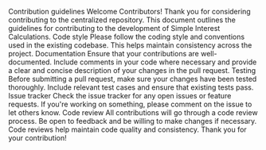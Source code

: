 Contribution guidelines Welcome Contributors! Thank you for considering contributing to the centralized repository. 
This document outlines the guidelines for contributing to the development of Simple Interest Calculations. 
Code style Please follow the coding style and conventions used in the existing codebase. 
This helps maintain consistency across the project. Documentation Ensure that your contributions are well-documented.
Include comments in your code where necessary and provide a clear and concise description of your changes in the pull request. 
Testing Before submitting a pull request, make sure your changes have been tested thoroughly. 
Include relevant test cases and ensure that existing tests pass. Issue tracker Check the issue tracker for any open issues or feature requests. 
If you're working on something, please comment on the issue to let others know. Code review All contributions will go through a code review process. 
Be open to feedback and be willing to make changes if necessary. 
Code reviews help maintain code quality and consistency. Thank you for your contribution!
